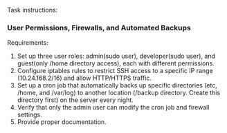 Task instructions:
### User Permissions, Firewalls, and Automated Backups
Requirements:
1. Set up three user roles: admin(sudo user), developer(sudo user), and guest(only /home directory access), each with different permissions.
2. Configure iptables rules to restrict SSH access to a specific IP range (10.24.168.2/16) and allow HTTP/HTTPS traffic.
3. Set up a cron job that automatically backs up specific directories (etc, /home, and /var/log) to another location (/backup directory. Create this directory first) on the server every night.
4. Verify that only the admin user can modify the cron job and firewall settings.
5. Provide proper documentation.